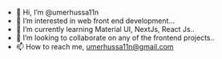 - 👋 Hi, I’m @umerhussa11n
- 👀 I’m interested in web front end development...
- 🌱 I’m currently learning Material UI, NextJs, React Js..
- 💞️ I’m looking to collaborate on any of the frontend projects..
- 📫 How to reach me, umerhussa11n@gmail.com

<!---
umerhussa11n/umerhussa11n is a ✨ special ✨ repository because its `README.md` (this file) appears on your GitHub profile.
You can click the Preview link to take a look at your changes.
--->

